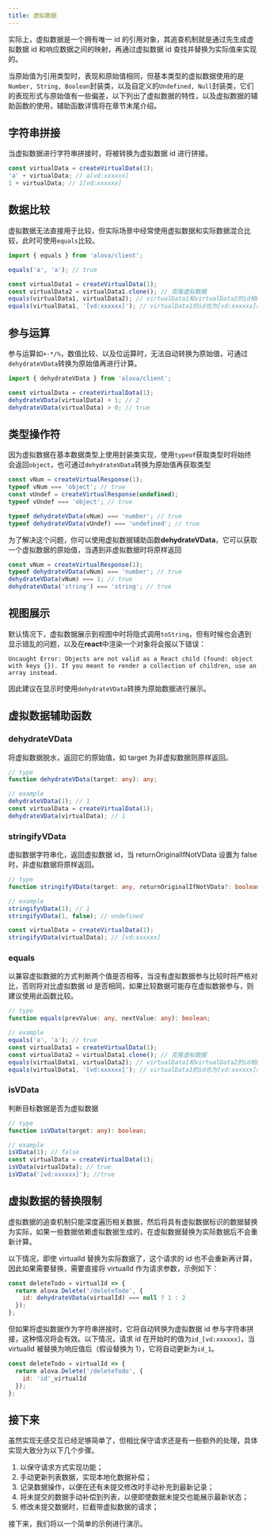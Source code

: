 ```yaml
---
title: 虚拟数据
---
```


实际上，虚拟数据是一个拥有唯一 id 的引用对象，其追查机制就是通过先生成虚拟数据 id 和响应数据之间的映射，再通过虚拟数据 id 查找并替换为实际值来实现的。

当原始值为引用类型时，表现和原始值相同，但基本类型的虚拟数据使用的是`Number, String, Boolean`封装类，以及自定义的`Undefined, Null`封装类，它们的表现形式与原始值有一些偏差，以下列出了虚拟数据的特性，以及虚拟数据的辅助函数的使用，辅助函数详情将在章节末尾介绍。

## 字符串拼接

当虚拟数据进行字符串拼接时，将被转换为虚拟数据 id 进行拼接。

```javascript
const virtualData = createVirtualData(1);
'a' + virtualData; // a[vd:xxxxxx]
1 + virtualData; // 1[vd:xxxxxx]
```

## 数据比较

虚拟数据无法直接用于比较，但实际场景中经常使用虚拟数据和实际数据混合比较，此时可使用`equals`比较。

```javascript
import { equals } from 'alova/client';

equals('a', 'a'); // true

const virtualData1 = createVirtualData(1);
const virtualData2 = virtualData1.clone(); // 克隆虚拟数据
equals(virtualData1, virtualData2); // virtualData1和virtualData2的id相同时为true
equals(virtualData1, '[vd:xxxxxx]'); // virtualData1的id也为[vd:xxxxxx]时为true
```

## 参与运算

参与运算如`+-*/%`，数值比较、以及位运算时，无法自动转换为原始值，可通过`dehydrateVData`转换为原始值再进行计算。

```javascript
import { dehydrateVData } from 'alova/client';

const virtualData = createVirtualData(1);
dehydrateVData(virtualData) + 1; // 2
dehydrateVData(virtualData) > 0; // true
```

## 类型操作符

因为虚拟数据在基本数据类型上使用封装类实现，使用`typeof`获取类型时将始终会返回`object`，也可通过`dehydrateVData`转换为原始值再获取类型

```javascript
const vNum = createVirtualResponse(1);
typeof vNum === 'object'; // true
const vUndef = createVirtualResponse(undefined);
typeof vUndef === 'object'; // true

typeof dehydrateVData(vNum) === 'number'; // true
typeof dehydrateVData(vUndef) === 'undefined'; // true
```

为了解决这个问题，你可以使用虚拟数据辅助函数**dehydrateVData**，它可以获取一个虚拟数据的原始值，当遇到非虚拟数据时将原样返回

```javascript
const vNum = createVirtualResponse(1);
typeof dehydrateVData(vNum) === 'number'; // true
dehydrateVData(vNum) === 1; // true
dehydrateVData('string') === 'string'; // true
```

## 视图展示

默认情况下，虚拟数据展示到视图中时将隐式调用`toString`，但有时候也会遇到显示错乱的问题，以及在**react**中渲染一个对象将会报以下错误：

```
Uncaught Error: Objects are not valid as a React child (found: object with keys {}). If you meant to render a collection of children, use an array instead.
```

因此建议在显示时使用`dehydrateVData`转换为原始数据进行展示。

## 虚拟数据辅助函数

### dehydrateVData

将虚拟数据脱水，返回它的原始值，如 target 为非虚拟数据则原样返回。

```typescript
// type
function dehydrateVData(target: any): any;

// example
dehydrateVData(1); // 1
const virtualData = createVirtualData(1);
dehydrateVData(virtualData); // 1
```

### stringifyVData

虚拟数据字符串化，返回虚拟数据 id，当 returnOriginalIfNotVData 设置为 false 时，非虚拟数据将原样返回。

```typescript
// type
function stringifyVData(target: any, returnOriginalIfNotVData?: boolean): any;

// example
stringifyVData(1); // 1
stringifyVData(1, false); // undefined

const virtualData = createVirtualData(1);
stringifyVData(virtualData); // [vd:xxxxxx]
```

### equals

以兼容虚拟数据的方式判断两个值是否相等，当没有虚拟数据参与比较时将严格对比，否则将对比虚拟数据 id 是否相同，如果比较数据可能存在虚拟数据参与，则建议使用此函数比较。

```typescript
// type
function equals(prevValue: any, nextValue: any): boolean;

// example
equals('a', 'a'); // true
const virtualData1 = createVirtualData(1);
const virtualData2 = virtualData1.clone(); // 克隆虚拟数据
equals(virtualData1, virtualData2); // virtualData1和virtualData2的id相同时为true
equals(virtualData1, '[vd:xxxxxx]'); // virtualData1的id也为[vd:xxxxxx]时为true
```

### isVData

判断目标数据是否为虚拟数据

```typescript
// type
function isVData(target: any): boolean;

// example
isVData(1); // false
const virtualData = createVirtualData(1);
isVData(virtualData); // true
isVData('[vd:xxxxxx]'); //true
```

## 虚拟数据的替换限制

虚拟数据的追查机制只能深度遍历相关数据，然后将具有虚拟数据标识的数据替换为实际，如果一些数据依赖虚拟数据生成的，在虚拟数据替换为实际数据后不会重新计算。

以下情况，即使 virtualId 替换为实际数据了，这个请求的 id 也不会重新再计算，因此如果需要替换，需要直接将 virtualId 作为请求参数，示例如下：

```javascript
const deleteTodo = virtualId => {
  return alova.Delete('/deleteTodo', {
    id: dehydrateVData(virtualId) === null ? 1 : 2
  });
};
```

但如果将虚拟数据作为字符串拼接时，它将自动转换为虚拟数据 id 参与字符串拼接，这种情况将会有效。以下情况，请求 id 在开始时的值为`id_[vd:xxxxxx]`，当 virtualId 被替换为响应值后（假设替换为 1），它将自动更新为`id_1`。

```javascript
const deleteTodo = virtualId => {
  return alova.Delete('/deleteTodo', {
    id: 'id'_virtualId
  });
};
```

## 接下来

虽然实现无感交互已经足够简单了，但相比保守请求还是有一些额外的处理，具体实现大致分为以下几个步骤。

1. 以保守请求方式实现功能；
2. 手动更新列表数据，实现本地化数据补偿；
3. 记录数据操作，以便在还有未提交修改时手动补充到最新记录；
4. 将未提交的数据手动补偿到列表，以便即使数据未提交也能展示最新状态；
5. 修改未提交数据时，拦截带虚拟数据的请求；

接下来，我们将以一个简单的示例进行演示。
